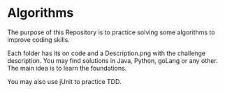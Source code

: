 # Algorithms

The purpose of this Repository is to practice solving some algorithms to improve coding skills.

Each folder has its on code and a Description.png with the challenge description. 
You may find solutions in Java, Python,
goLang or any other. The main idea is to learn the foundations.

You may also use jUnit to practice TDD.


